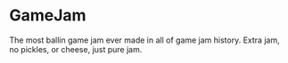 GameJam
=======

The most ballin game jam ever made in all of game jam history.  Extra jam, no pickles, or cheese, just pure jam.  
